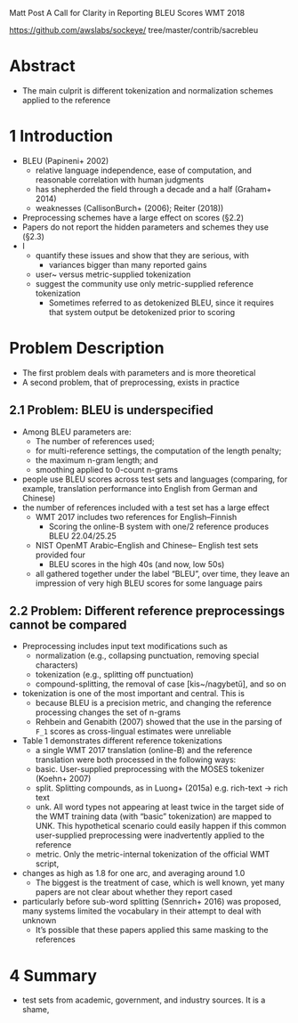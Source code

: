 Matt Post
A Call for Clarity in Reporting BLEU Scores
WMT 2018

https://github.com/awslabs/sockeye/ tree/master/contrib/sacrebleu

# Abstract

* The main culprit is different tokenization and normalization schemes applied
  to the reference

# 1 Introduction

* BLEU (Papineni+ 2002)
  * relative language independence, ease of computation, and 
    reasonable correlation with human judgments
  * has shepherded the field through a decade and a half (Graham+ 2014)
  * weaknesses (CallisonBurch+ (2006); Reiter (2018))
* Preprocessing schemes have a large effect on scores (§2.2)
* Papers do not report the hidden parameters and schemes they use (§2.3)
* I
  * quantify these issues and show that they are serious, with
    * variances bigger than many reported gains
  * user~ versus metric-supplied tokenization
  * suggest the community use only metric-supplied reference tokenization
    * Sometimes referred to as detokenized BLEU,
      since it requires that system output be detokenized prior to scoring

# Problem Description

* The first problem deals with parameters and is more theoretical
* A second problem, that of preprocessing, exists in practice

## 2.1 Problem: BLEU is underspecified

* Among BLEU parameters are:
  * The number of references used;
  * for multi-reference settings, the computation of the length penalty;
  * the maximum n-gram length; and
  * smoothing applied to 0-count n-grams
* people use BLEU scores across test sets and languages (comparing, for
  example, translation performance into English from German and Chinese)
* the number of references included with a test set has a large effect
  * WMT 2017 includes two references for English–Finnish
    * Scoring the online-B system with one/2 reference produces BLEU 22.04/25.25
  * NIST OpenMT Arabic–English and Chinese– English test sets provided four
    * BLEU scores in the high 40s (and now, low 50s)
  * all gathered together under the label “BLEU”, over time, they
    leave an impression of very high BLEU scores for some language pairs

## 2.2 Problem: Different reference preprocessings cannot be compared

* Preprocessing includes input text modifications such as
  * normalization (e.g., collapsing punctuation, removing special characters)
  * tokenization (e.g., splitting off punctuation)
  * compound-splitting, the removal of case [kis~/nagybetű], and so on
* tokenization is one of the most important and central. This is
  * because BLEU is a precision metric, and
    changing the reference processing changes the set of n-grams
  * Rehbein and Genabith (2007) showed that the use in the parsing of `F_1`
    scores as cross-lingual estimates were unreliable
* Table 1 demonstrates  different reference tokenizations
  * a single WMT 2017 translation (online-B) and the reference translation
    were both processed in the following ways:
  * basic. User-supplied preprocessing with the MOSES tokenizer (Koehn+ 2007)
  * split. Splitting compounds, as in Luong+ (2015a) e.g. rich-text → rich text
  * unk. All word types not appearing at least twice in the target side of the
    WMT training data (with “basic” tokenization) are mapped to UNK. This
    hypothetical scenario could easily happen if this common user-supplied
    preprocessing were inadvertently applied to the reference
  * metric. Only the metric-internal tokenization of the official WMT script,
* changes as high as 1.8 for one arc, and averaging around 1.0
  * The biggest is the treatment of case, which is well known,
    yet many papers are not clear about whether they report cased
* particularly before sub-word splitting (Sennrich+ 2016) was proposed,
  many systems limited the vocabulary in their attempt to deal with unknown
  * It’s possible that these papers applied this same masking to the references

# 4 Summary

* test sets from academic, government, and industry sources. It is a shame,
